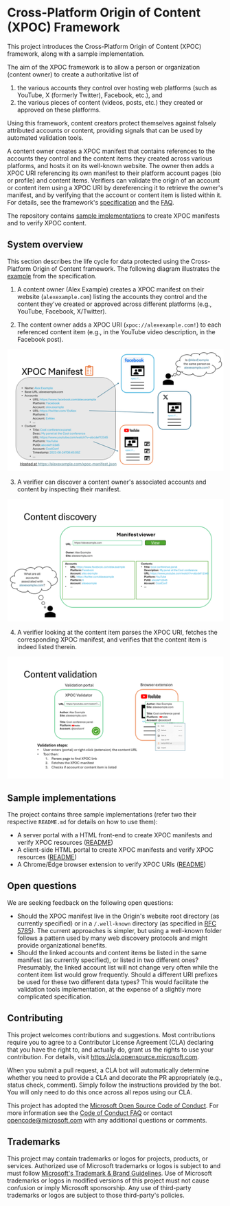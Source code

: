 # Cross-Platform Origin of Content (XPOC) Framework

This project introduces the Cross-Platform Origin of Content (XPOC) framework, along with a sample implementation.

The aim of the XPOC framework is to allow a person or organization (content owner) to create a authoritative list of
1. the various accounts they control over hosting web platforms (such as YouTube, X (formerly Twitter), Facebook, etc.), and
2. the various pieces of content (videos, posts, etc.) they created or approved on these platforms.

Using this framework, content creators protect themselves against falsely attributed accounts or content, providing signals that can be used by automated validation tools.

A content owner creates a XPOC manifest that contains references to the accounts they control and the content items they created across various platforms, and hosts it on its well-known website. The owner then adds a XPOC URI referencing its own manifest to their platform account pages (bio or profile) and content items. Verifiers can validate the origin of an account or content item using a XPOC URI by dereferencing it to retrieve the owner's manifest, and by verifying that the account or content item is listed within it. For details, see the framework's [specification](./doc//xpoc-specification.md) and the [FAQ](./doc/FAQ.md).

The repository contains [sample implementations](#sample-implementations) to create XPOC manifests and to verify XPOC content.

## System overview

This section describes the life cycle for data protected using the Cross-Platform Origin of Content framework. The following diagram illustrates the [example](./doc/xpoc-specification.md#example) from the specification.

1. A content owner (Alex Example) creates a XPOC manifest on their website (`alexexample.com`) listing the accounts they control and the content they've created or approved across different platforms (e.g., YouTube, Facebook, X/Twitter).

2. The content owner adds a XPOC URI (`xpoc://alexexample.com!`) to each referenced content item (e.g., in the YouTube video description, in the Facebook post).

![XPOC manifest](./doc/xpoc_manifest.PNG)

3. A verifier can discover a content owner's associated accounts and content by inspecting their manifest.

![XPOC discovery](./doc/xpoc_discovery.PNG)

4. A verifier looking at the content item parses the XPOC URI, fetches the corresponding XPOC manifest, and verifies that the content item is indeed listed therein.  

![XPOC validation](./doc/xpoc_validation.PNG)

## Sample implementations

The project contains three sample implementations (refer two their respective `README.md` for details on how to use them):
* A server portal with a HTML front-end to create XPOC manifests and verify XPOC resources ([README](./samples/server-portal/README.md))
* A client-side HTML portal to create XPOC manifests and verify XPOC resources ([README](./samples/client-side-html/README.md))
* A Chrome/Edge browser extension to verify XPOC URIs ([README](./samples/browser-extension/README.md))  

## Open questions

We are seeking feedback on the following open questions:

* Should the XPOC manifest live in the Origin's website root directory (as currently specified) or in a `/.well-known` directory (as specified in [RFC 5785](https://datatracker.ietf.org/doc/html/rfc5785)). The current approaches is simpler, but using a well-known folder follows a pattern used by many web discovery protocols and might provide organizational benefits.
* Should the linked accounts and content items be listed in the same manifest (as currently specified), or listed in two different ones? Presumably, the linked account list will not change very often while the content item list would grow frequently. Should a different URI prefixes be used for these two different data types? This would facilitate the validation tools implementation, at the expense of a slightly more complicated specification.

## Contributing

This project welcomes contributions and suggestions.  Most contributions require you to agree to a
Contributor License Agreement (CLA) declaring that you have the right to, and actually do, grant us
the rights to use your contribution. For details, visit https://cla.opensource.microsoft.com.

When you submit a pull request, a CLA bot will automatically determine whether you need to provide
a CLA and decorate the PR appropriately (e.g., status check, comment). Simply follow the instructions
provided by the bot. You will only need to do this once across all repos using our CLA.

This project has adopted the [Microsoft Open Source Code of Conduct](https://opensource.microsoft.com/codeofconduct/).
For more information see the [Code of Conduct FAQ](https://opensource.microsoft.com/codeofconduct/faq/) or
contact [opencode@microsoft.com](mailto:opencode@microsoft.com) with any additional questions or comments.

## Trademarks

This project may contain trademarks or logos for projects, products, or services. Authorized use of Microsoft 
trademarks or logos is subject to and must follow 
[Microsoft's Trademark & Brand Guidelines](https://www.microsoft.com/en-us/legal/intellectualproperty/trademarks/usage/general).
Use of Microsoft trademarks or logos in modified versions of this project must not cause confusion or imply Microsoft sponsorship.
Any use of third-party trademarks or logos are subject to those third-party's policies.
